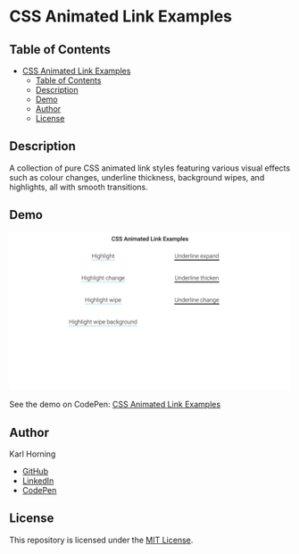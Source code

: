 # CSS Animated Link Examples

## Table of Contents

- [CSS Animated Link Examples](#css-animated-link-examples)
  - [Table of Contents](#table-of-contents)
  - [Description](#description)
  - [Demo](#demo)
  - [Author](#author)
  - [License](#license)

## Description

A collection of pure CSS animated link styles featuring various visual effects such as colour changes, underline thickness, background wipes, and highlights, all with smooth transitions.

## Demo

![Preview Image](./src/img/preview.png)

See the demo on CodePen: [CSS Animated Link Examples](https://codepen.io/karlhorning/pen/mybMqXg)

## Author

Karl Horning

- [GitHub](https://github.com/Karl-Horning/)
- [LinkedIn](https://www.linkedin.com/in/karl-horning/)
- [CodePen](https://codepen.io/karlhorning)

## License

This repository is licensed under the [MIT License](LICENSE).
